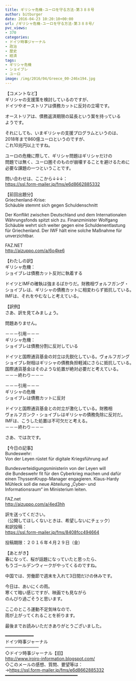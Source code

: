 ```yaml
---
title: ギリシャ危機-ユーロを守る方法-第３８８号
author: bitburger
date: 2016-04-23 10:20:10+00:00
url: /ギリシャ危機-ユーロを守る方法-第３８８号/
pvc_views:
- 370
categories:
- ドイツ時事ジャーナル
- 政治
- 歴史
- 経済
tags:
- ギリシャ危機
- ショイブレ
- ユーロ
image: /img/2016/04/Greece_00-246x194.jpg
---
```

【コメントなど】  
ギリシャの支援策を検討しているのですが、  
ドイツやオーストリアは債務カットに反対の立場です。  
  
オーストリアは、債務返済期限の延長という案を持っている  
ようです。  
  
それにしても、いまギリシャの支援プログラムというのは、  
2018年まで860億ユーロというのですが、  
これ10兆円以上ですね。  
  
ユーロの危機に際して、ギリシャ問題はギリシャだけの  
問題では無く、ユーロ圏そのものが崩壊することを避けるために  
必要な課題の一つということです。  
  
  
問い合わせは、ここから↓↓↓：  
<https://ssl.form-mailer.jp/fms/e6d8662885332>  
  
  
【前回出題分】  
Griechenland-Krise:  
Schäuble stemmt sich gegen Schuldenschnitt  
  
Der Konflikt zwischen Deutschland und dem Internationalen  
Währungsfonds spitzt sich zu. Finanzminister Wolfgang  
Schäuble wehrt sich weiter gegen eine Schuldenentlastung  
für Griechenland. Der IWF hält eine solche Maßnahme für  
unverzichtbar.  
  
FAZ.NET  
<http://aizuppo.com/a/6o4ke6>  
  
  
【わたしの訳】  
ギリシャ危機：  
ショイブレは債務カット反対に執着する  
  
ドイツとIMFの確執は強まるばかりだ。財務相ヴォルフガング・  
ショイブレは、ギリシャの債務カットに相変わらず抵抗している。  
IMFは、それをやむなしと考えている。  
  
  
【訳例】  
さあ、訳を見てみましょう。  
  
問題ありません。  
  
－－－引用－－－  
ギリシャ危機：  
ショイブレは債務分割に反対している  
  
ドイツと国際通貨基金の対立は先鋭化している。ヴォルフガング  
ショイブレ財相はギリシャの債務負担軽減にさらに抵抗している。  
国際通貨基金はそのような処置が絶対必要だと考えている。  
－－－終わり－－－  
  
  
－－－引用－－－  
ギリシャの危機  
ショイブレは債務カットに反対  
  
ドイツと国際通貨基金との対立が激化している。財務相  
ヴォルフガンク・ショイブレはギリシャの債務免除に反対だ。  
IMFは、こうした処置は不可欠だと考える。  
－－－終わり－－－  
  
  
さあ、では次です。  
  
【今日の記事】  
Bundeswehr:  
Von der Leyen rüstet für digitale Kriegsführung auf  
  
Bundesverteidigungsministerin von der Leyen will  
die Bundeswehr fit für den Cyberkrieg machen und dafür  
einen ThyssenKrupp-Manager engagieren. Klaus-Hardy  
Mühleck soll die neue Abteilung „Cyber- und  
Informationsraum“ im Ministerium leiten.  
  
FAZ.net  
<http://aizuppo.com/a/4ed3hh>  
  
訳を送ってください。  
（公開してほしくないときは、希望しないにチェック）  
和訳投稿：  
 <https://ssl.form-mailer.jp/fms/8408fcc494664>  
  
投稿期限：２０１６年４月２９日（金）  
  
【あとがき】  
春になって、桜が話題になっていたと思ったら、  
もうゴールデンウィークがやってくるのですね。  
  
中国では、労働節で週末を入れて3日間だけの休みです。  
  
今日は、あいにくの雨。  
寒くて暗い感じですが、映画でも見ながら  
のんびり過ごそうと思います。  
  
ここのところ運動不足気味なので、  
雨が上がってくれることを祈ります。  
  
  
  
最後までお読みいただきありがとうございました。  
  
  
━━━━━━━━━━━  
ドイツ時事ジャーナル  
───────────  
◇ドイツ時事ジャーナル【旧】  
<http://www.iroiro-information.blogspot.com/>  
◇このメールの感想、質問、要望等は：  
-><https://ssl.form-mailer.jp/fms/e6d8662885332>  
━━━━━━━━━━━━━━━━━━━━━━━━━━━━